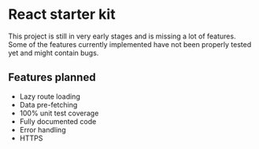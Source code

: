 # React starter kit

This project is still in very early stages and is missing a lot of features.
Some of the features currently implemented have not been properly tested yet and might contain bugs.

## Features planned
- Lazy route loading
- Data pre-fetching
- 100% unit test coverage
- Fully documented code
- Error handling
- HTTPS
